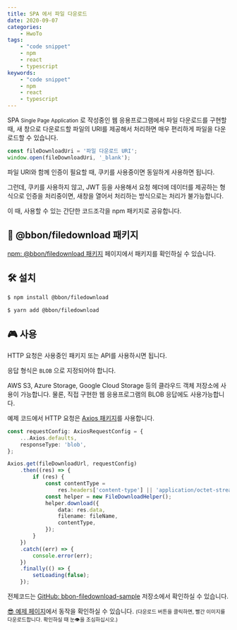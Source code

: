 ```yaml
---
title: SPA 에서 파일 다운로드
date: 2020-09-07
categories:
    - HwoTo
tags:
    - "code snippet"
    - npm
    - react
    - typescript
keywords:
    - "code snippet"
    - npm
    - react
    - typescript
---
```


SPA <small>Single Page Application</small> 로 작성중인 웹 응용프로그램에서 파일 다운로드를 구현할 때, 새 창으로 다운로드할 파일의 URI를 제공해서 처리하면 매우 편리하게 파일을 다운로드할 수 있습니다.

```javascript
const fileDownloadUri = '파일 다운로드 URI';
window.open(fileDownloadUri, '_blank');
```

파일 URI와 함께 인증이 필요할 때, 쿠키를 사용중이면 동일하게 사용하면 됩니다.

그런데, 쿠키를 사용하지 않고, JWT 등을 사용해서 요청 헤더에 데이터를 제공하는 형식으로 인증을 처리중이면, 새창을 열어서 처리하는 방식으로는 처리가 불가능합니다.

이 때, 사용할 수 있는 간단한 코드조각을 npm 패키지로 공유합니다.

## 📢 @bbon/filedownload 패키지

[npm: @bbon/filedownload 패키지](https://www.npmjs.com/package/@bbon/filedownload) 페이지에서 패키지를 확인하실 수 있습니다.


## 🛠 설치

```bash
$ npm install @bbon/filedownload
```

```bash
$ yarn add @bbon/filedownload
```

## 🎮 사용

HTTP 요청은 사용중인 패키지 또는 API를 사용하시면 됩니다.

응답 형식은 `BLOB` 으로 지정되어야 합니다.

AWS S3, Azure Storage, Google Cloud Storage 등의 클라우드 객체 저장소에 사용이 가능합니다.
물론, 직접 구현한 웹 응용프로그램의 BLOB 응답에도 사용가능합니다.

예제 코드에서 HTTP 요청은 [Axios 패키지](https://www.npmjs.com/package/axios)를 사용합니다.

```typescript
const requestConfig: AxiosRequestConfig = {
    ...Axios.defaults,
    responseType: 'blob',
};

Axios.get(fileDownloadUrl, requestConfig)
    .then((res) => {
        if (res) {
            const contentType =
                res.headers['content-type'] || 'application/octet-stream';
            const helper = new FileDownloadHelper();
            helper.download({
                data: res.data,
                filename: fileName,
                contentType,
            });
        }
    })
    .catch((err) => {
        console.error(err);
    })
    .finally(() => {
        setLoading(false);
    });
```

전체코드는 [GitHub: bbon-filedownload-sample](https://github.com/bbonkr/bbon-filedownload-sample) 저장소에서 확인하실 수 있습니다.

[😎 예제 페이지](https://bbon.me/bbon-filedownload-sample/)에서 동작을 확인하실 수 있습니다. <small>(다운로드 버튼을 클릭하면, 빨간 이미지를 다운로드합니다. 확인하실 때 눈👁을 조심하십시오.)</small>